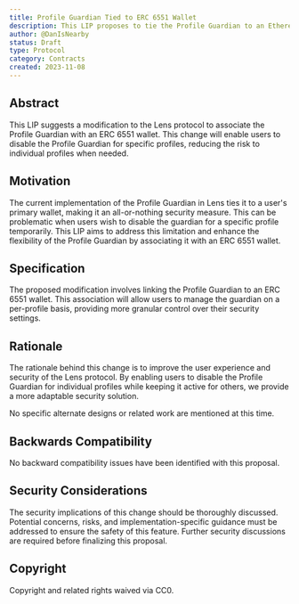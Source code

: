```yaml
---
title: Profile Guardian Tied to ERC 6551 Wallet
description: This LIP proposes to tie the Profile Guardian to an Ethereum Request for Comment (ERC 6551 wallet allowing users to disable it for individual profiles without affecting others
author: @DanIsNearby
status: Draft
type: Protocol
category: Contracts
created: 2023-11-08
---
```


## Abstract

This LIP suggests a modification to the Lens protocol to associate the Profile Guardian with an ERC 6551 wallet. This change will enable users to disable the Profile Guardian for specific profiles, reducing the risk to individual profiles when needed.

## Motivation

The current implementation of the Profile Guardian in Lens ties it to a user's primary wallet, making it an all-or-nothing security measure. This can be problematic when users wish to disable the guardian for a specific profile temporarily. This LIP aims to address this limitation and enhance the flexibility of the Profile Guardian by associating it with an ERC 6551 wallet.

## Specification

The proposed modification involves linking the Profile Guardian to an ERC 6551 wallet. This association will allow users to manage the guardian on a per-profile basis, providing more granular control over their security settings.

## Rationale

The rationale behind this change is to improve the user experience and security of the Lens protocol. By enabling users to disable the Profile Guardian for individual profiles while keeping it active for others, we provide a more adaptable security solution.

No specific alternate designs or related work are mentioned at this time.

## Backwards Compatibility

No backward compatibility issues have been identified with this proposal.

## Security Considerations

The security implications of this change should be thoroughly discussed. Potential concerns, risks, and implementation-specific guidance must be addressed to ensure the safety of this feature. Further security discussions are required before finalizing this proposal.

## Copyright

Copyright and related rights waived via CC0.
